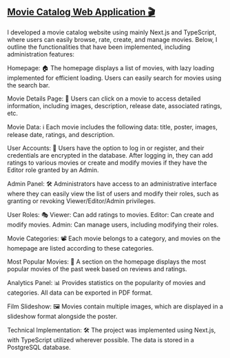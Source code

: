[Movie Catalog Web Application 🎬](https://mymoviecatalog.vercel.app/)
---------------------------------------------------------------------------------------------

I developed a movie catalog website using mainly Next.js and TypeScript, where users can easily browse, rate, create, and manage movies. Below, I outline the functionalities that have been implemented, including administration features:

Homepage: 🏠
The homepage displays a list of movies, with lazy loading implemented for efficient loading.
Users can easily search for movies using the search bar.

Movie Details Page: 🎥
Users can click on a movie to access detailed information, including images, description, release date, associated ratings, etc.

Movie Data: ℹ️
Each movie includes the following data: title, poster, images, release date, ratings, and description.

User Accounts: 👥
Users have the option to log in or register, and their credentials are encrypted in the database.
After logging in, they can add ratings to various movies or create and modify movies if they have the Editor role granted by an Admin.

Admin Panel: 🛠️
Administrators have access to an administrative interface where they can easily view the list of users and modify their roles, such as granting or revoking Viewer/Editor/Admin privileges.

User Roles: 🎭
Viewer: Can add ratings to movies.
Editor: Can create and modify movies.
Admin: Can manage users, including modifying their roles.

Movie Categories: 📽️
Each movie belongs to a category, and movies on the homepage are listed according to these categories.

Most Popular Movies: 🌟
A section on the homepage displays the most popular movies of the past week based on reviews and ratings.

Analytics Panel: 📊
Provides statistics on the popularity of movies and categories.
All data can be exported in PDF format.

Film Slideshow: 🖼️
Movies contain multiple images, which are displayed in a slideshow format alongside the poster.

Technical Implementation: 🛠️
The project was implemented using Next.js, with TypeScript utilized wherever possible. The data is stored in a PostgreSQL database.
